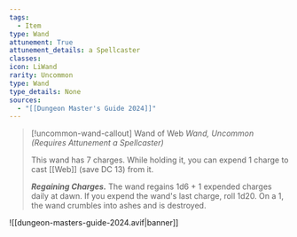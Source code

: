 ```yaml
---
tags:
  - Item
type: Wand
attunement: True
attunement_details: a Spellcaster
classes:
icon: LiWand
rarity: Uncommon
type: Wand
type_details: None
sources: 
  - "[[Dungeon Master's Guide 2024]]"
---
```

>[!uncommon-wand-callout] Wand of Web
>_Wand, Uncommon (Requires Attunement a Spellcaster)_
>
>This wand has 7 charges. While holding it, you can expend 1 charge to cast [[Web]] (save DC 13) from it.
>
>**_Regaining Charges._** The wand regains 1d6 + 1 expended charges daily at dawn. If you expend the wand's last charge, roll 1d20. On a 1, the wand crumbles into ashes and is destroyed.
>


![[dungeon-masters-guide-2024.avif|banner]]